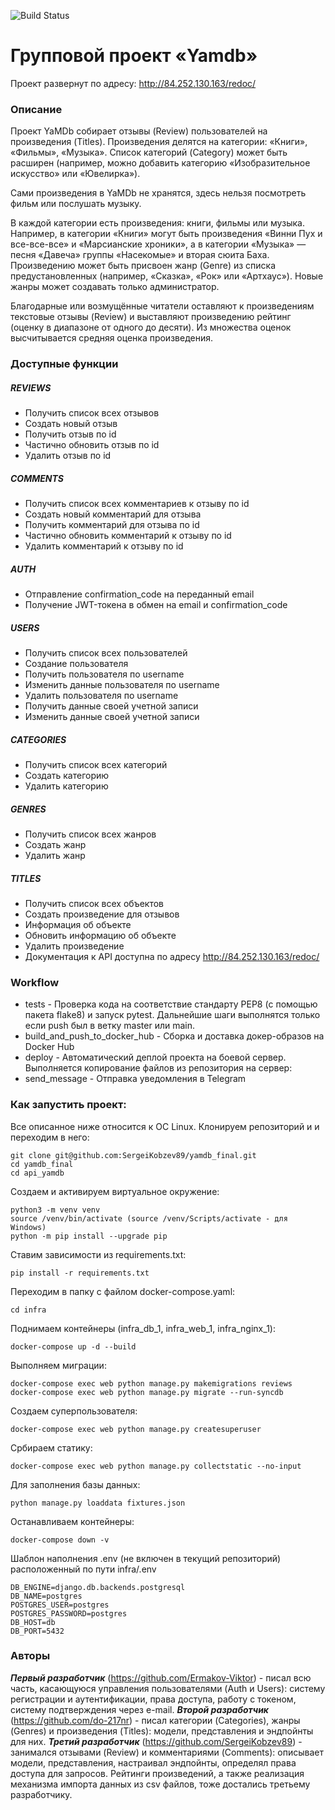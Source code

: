 ![Build Status](https://github.com/SergeiKobzev89/yamdb_final/workflows/yamdb_workflow/badge.svg)


# Групповой проект «Yamdb»

Проект развернут по адресу: http://84.252.130.163/redoc/ 


### Описание
Проект YaMDb собирает отзывы (Review) пользователей на произведения (Titles). Произведения делятся на категории: «Книги», «Фильмы», «Музыка». Список категорий (Category) может быть расширен (например, можно добавить категорию «Изобразительное искусство» или «Ювелирка»).

Сами произведения в YaMDb не хранятся, здесь нельзя посмотреть фильм или послушать музыку.

В каждой категории есть произведения: книги, фильмы или музыка. Например, в категории «Книги» могут быть произведения «Винни Пух и все-все-все» и «Марсианские хроники», а в категории «Музыка» — песня «Давеча» группы «Насекомые» и вторая сюита Баха. Произведению может быть присвоен жанр (Genre) из списка предустановленных (например, «Сказка», «Рок» или «Артхаус»). Новые жанры может создавать только администратор.

Благодарные или возмущённые читатели оставляют к произведениям текстовые отзывы (Review) и выставляют произведению рейтинг (оценку в диапазоне от одного до десяти). Из множества оценок высчитывается средняя оценка произведения.

### Доступные функции
##### REVIEWS
- Получить список всех отзывов
- Создать новый отзыв
- Получить отзыв по id
- Частично обновить отзыв по id
- Удалить отзыв по id

##### COMMENTS
- Получить список всех комментариев к отзыву по id
- Создать новый комментарий для отзыва
- Получить комментарий для отзыва по id
- Частично обновить комментарий к отзыву по id
- Удалить комментарий к отзыву по id

##### AUTH
- Отправление confirmation_code на переданный email
- Получение JWT-токена в обмен на email и confirmation_code

##### USERS
- Получить список всех пользователей
- Создание пользователя
- Получить пользователя по username
- Изменить данные пользователя по username
- Удалить пользователя по username
- Получить данные своей учетной записи
- Изменить данные своей учетной записи

##### CATEGORIES
- Получить список всех категорий
- Создать категорию
- Удалить категорию

##### GENRES
- Получить список всех жанров
- Создать жанр
- Удалить жанр

##### TITLES
- Получить список всех объектов
- Создать произведение для отзывов
- Информация об объекте
- Обновить информацию об объекте
- Удалить произведение
- Документация к API доступна по адресу http://84.252.130.163/redoc/

### Workflow
- tests - Проверка кода на соответствие стандарту PEP8 (с помощью пакета flake8) и запуск pytest. Дальнейшие шаги выполнятся только если push был в ветку master или main.
- build_and_push_to_docker_hub - Сборка и доставка докер-образов на Docker Hub
- deploy - Автоматический деплой проекта на боевой сервер. Выполняется копирование файлов из репозитория на сервер:
- send_message - Отправка уведомления в Telegram

### Как запустить проект:

Все описанное ниже относится к ОС Linux. Клонируем репозиторий и и переходим в него:

```
git clone git@github.com:SergeiKobzev89/yamdb_final.git
cd yamdb_final 
cd api_yamdb
```

Создаем и активируем виртуальное окружение:

```
python3 -m venv venv 
source /venv/bin/activate (source /venv/Scripts/activate - для Windows) 
python -m pip install --upgrade pip
```

Ставим зависимости из requirements.txt:

```pip install -r requirements.txt```

Переходим в папку с файлом docker-compose.yaml:

```cd infra```

Поднимаем контейнеры (infra_db_1, infra_web_1, infra_nginx_1):

```docker-compose up -d --build```

Выполняем миграции:

```
docker-compose exec web python manage.py makemigrations reviews 
docker-compose exec web python manage.py migrate --run-syncdb
```

Создаем суперпользователя:

```docker-compose exec web python manage.py createsuperuser```

Србираем статику:

```docker-compose exec web python manage.py collectstatic --no-input```

Для заполнения базы данных:

```python manage.py loaddata fixtures.json```

Останавливаем контейнеры:

```docker-compose down -v``` 

Шаблон наполнения .env (не включен в текущий репозиторий) расположенный по пути infra/.env

```
DB_ENGINE=django.db.backends.postgresql
DB_NAME=postgres 
POSTGRES_USER=postgres 
POSTGRES_PASSWORD=postgres 
DB_HOST=db 
DB_PORT=5432
```

### Авторы
***Первый разработчик*** (https://github.com/Ermakov-Viktor) - писал всю часть, касающуюся управления пользователями (Auth и Users): систему регистрации и аутентификации, права доступа, работу с токеном, систему подтверждения через e-mail.
***Второй разработчик*** (https://github.com/do-217nr) - писал категории (Categories), жанры (Genres) и произведения (Titles): модели, представления и эндпойнты для них.
***Третий разработчик*** (https://github.com/SergeiKobzev89) - занимался отзывами (Review) и комментариями (Comments): описывает модели, представления, настраивал эндпойнты, определял права доступа для запросов. Рейтинги произведений, а также реализация механизма импорта данных из csv файлов, тоже достались третьему разработчику.